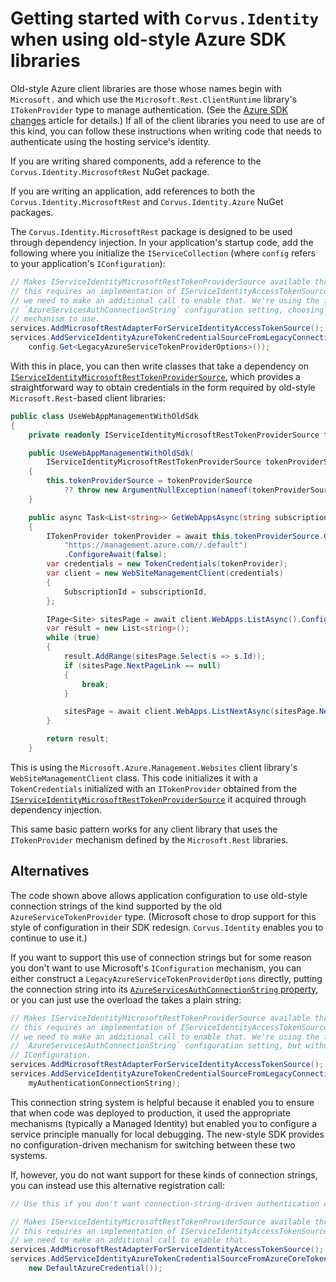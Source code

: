 # Getting started with `Corvus.Identity` when using old-style Azure SDK libraries

Old-style Azure client libraries are those whose names begin with `Microsoft.` and which use the `Microsoft.Rest.ClientRuntime` library's `ITokenProvider` type to manage authentication. (See the [Azure SDK changes](old-vs-new-azure-sdk.md) article for details.) If all of the client libraries you need to use are of this kind, you can follow these instructions when writing code that needs to authenticate using the hosting service's identity.

If you are writing shared components, add a reference to the `Corvus.Identity.MicrosoftRest` NuGet package.

If you are writing  an application, add references to both the `Corvus.Identity.MicrosoftRest` and `Corvus.Identity.Azure` NuGet packages.

The `Corvus.Identity.MicrosoftRest` package is designed to be used through dependency injection. In your application's startup code, add the following where you initialize the `IServiceCollection` (where `config` refers to your application's `IConfiguration`):

```cs
// Makes IServiceIdentityMicrosoftRestTokenProviderSource available through DI. Note that
// this requires an implementation of IServiceIdentityAccessTokenSource to be available, so
// we need to make an additional call to enable that. We're using the form that supports an
// `AzureServicesAuthConnectionString` configuration setting, choosing which credentials
// mechanism to use.
services.AddMicrosoftRestAdapterForServiceIdentityAccessTokenSource();
services.AddServiceIdentityAzureTokenCredentialSourceFromLegacyConnectionString(
    config.Get<LegacyAzureServiceTokenProviderOptions>());
```

With this in place, you can then write classes that take a dependency on [`IServiceIdentityMicrosoftRestTokenProviderSource`](xref:Corvus.Identity.ClientAuthentication.MicrosoftRest.IServiceIdentityMicrosoftRestTokenProviderSource), which provides a straightforward way to obtain credentials in the form required by old-style `Microsoft.Rest`-based client libraries:

```cs
public class UseWebAppManagementWithOldSdk
{
    private readonly IServiceIdentityMicrosoftRestTokenProviderSource tokenProviderSource;

    public UseWebAppManagementWithOldSdk(
        IServiceIdentityMicrosoftRestTokenProviderSource tokenProviderSource)
    {
        this.tokenProviderSource = tokenProviderSource
            ?? throw new ArgumentNullException(nameof(tokenProviderSource));
    }

    public async Task<List<string>> GetWebAppsAsync(string subscriptionId)
    {
        ITokenProvider tokenProvider = await this.tokenProviderSource.GetTokenProviderAsync(
            "https://management.azure.com//.default")
            .ConfigureAwait(false);
        var credentials = new TokenCredentials(tokenProvider);
        var client = new WebSiteManagementClient(credentials)
        {
            SubscriptionId = subscriptionId,
        };

        IPage<Site> sitesPage = await client.WebApps.ListAsync().ConfigureAwait(false);
        var result = new List<string>();
        while (true)
        {
            result.AddRange(sitesPage.Select(s => s.Id));
            if (sitesPage.NextPageLink == null)
            {
                break;
            }

            sitesPage = await client.WebApps.ListNextAsync(sitesPage.NextPageLink).ConfigureAwait(false);
        }

        return result;
    }
```

This is using the `Microsoft.Azure.Management.Websites` client library's `WebSiteManagementClient` class. This code initializes it with a `TokenCredentials` initialized with an `ITokenProvider` obtained from the [`IServiceIdentityMicrosoftRestTokenProviderSource`](xref:Corvus.Identity.ClientAuthentication.MicrosoftRest.IServiceIdentityMicrosoftRestTokenProviderSource) it acquired through dependency injection.

This same basic pattern works for any client library that uses the `ITokenProvider` mechanism defined by the `Microsoft.Rest` libraries.

## Alternatives

The code shown above allows application configuration to use old-style connection strings of the kind supported by the old `AzureServiceTokenProvider` type. (Microsoft chose to drop support for this style of configuration in their SDK redesign. `Corvus.Identity` enables you to continue to use it.)

If you want to support this use of connection strings but for some reason you don't want to use Microsoft's `IConfiguration` mechanism, you can either construct a `LegacyAzureServiceTokenProviderOptions` directly, putting the connection string into its [`AzureServicesAuthConnectionString` property](xref:Corvus.Identity.ClientAuthentication.Azure.LegacyAzureServiceTokenProviderOptions.AzureServicesAuthConnectionString), or you can just use the overload the takes a plain string:

```cs
// Makes IServiceIdentityMicrosoftRestTokenProviderSource available through DI. Note that
// this requires an implementation of IServiceIdentityAccessTokenSource to be available, so
// we need to make an additional call to enable that. We're using the form that supports an
// `AzureServicesAuthConnectionString` configuration setting, but without having to use
// IConfiguration.
services.AddMicrosoftRestAdapterForServiceIdentityAccessTokenSource();
services.AddServiceIdentityAzureTokenCredentialSourceFromLegacyConnectionString(
    myAuthenticationConnectionString);
```

This connection string system is helpful because it enabled you to ensure that when code was deployed to production, it used the appropriate mechanisms (typically a Managed Identity) but enabled you to configure a service principle manually for local debugging. The new-style SDK provides no configuration-driven mechanism for switching between these two systems.

If, however, you do not want support for these kinds of connection strings, you can instead use this alternative registration call:

```cs
// Use this if you don't want connection-string-driven authentication configuration.

// Makes IServiceIdentityMicrosoftRestTokenProviderSource available through DI. Note that
// this requires an implementation of IServiceIdentityAccessTokenSource to be available, so
// we need to make an additional call to enable that.
services.AddMicrosoftRestAdapterForServiceIdentityAccessTokenSource();
services.AddServiceIdentityAzureTokenCredentialSourceFromAzureCoreTokenCredential(
    new DefaultAzureCredential());
```
